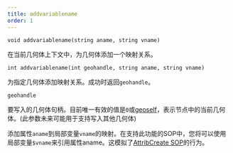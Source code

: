 ```yaml
---
title: addvariablename
order: 1
---
```


`void addvariablename(string aname, string vname)`

在当前几何体上下文中，为几何体添加一个映射关系。

`int addvariablename(int geohandle, string aname, string vname)`

为指定几何体添加映射关系。成功时返回`geohandle`。

`geohandle`

要写入的几何体句柄。目前唯一有效的值是`0`或[geoself](../geometry/geoself "返回当前几何体的句柄")，表示节点中的当前几何体。(此参数未来可能用于支持写入其他几何体)

添加属性`aname`到局部变量`vname`的映射。在支持此功能的SOP中，您将可以使用局部变量`$vname`来引用属性aname。这模拟了[AttribCreate SOP](../../nodes/sop/attribcreate.html "添加或编辑用户定义属性")的行为。
